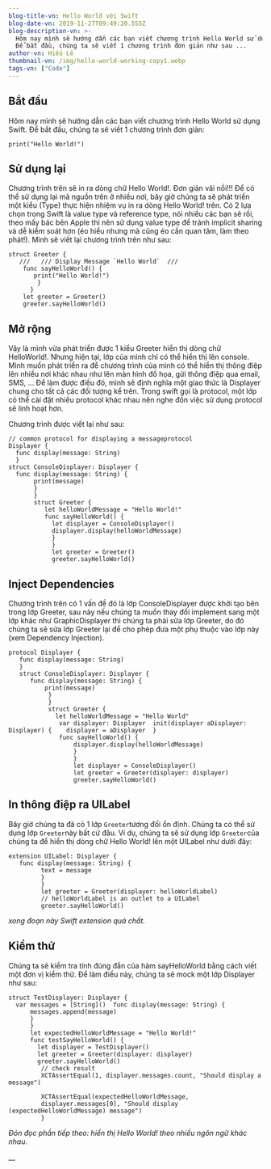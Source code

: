 ```yaml
---
blog-title-vn: Hello World với Swift
blog-date-vn: 2019-11-27T09:49:20.555Z
blog-description-vn: >-
  Hôm nay mình sẽ hướng dẫn các bạn viết chương trình Hello World sử dụng Swift.
  Để bắt đầu, chúng ta sẽ viết 1 chương trình đơn giản như sau ...
author-vn: Hiếu Lê
thumbnail-vn: /img/hello-world-working-copy1.webp
tags-vn: ["Code"]
---
```

## Bắt đầu

Hôm nay mình sẽ hướng dẫn các bạn viết chương trình Hello World sử dụng Swift. Để bắt đầu, chúng ta sẽ viết 1 chương trình đơn giản:

```
print("Hello World!")
```

## Sử dụng lại

Chương trình trên sẽ in ra dòng chữ Hello World!. Đơn giản vãi nồi!!! Để có thể sử dụng lại mã nguồn trên ở nhiều nơi, bây giờ chúng ta sẽ phát triển một kiểu (Type) thực hiện nhiệm vụ in ra dòng Hello World! trên. Có 2 lựa chọn trong Swift là value type và reference type, nói nhiều các bạn sẽ rối, theo mấy bác bên Apple thì nên sử dụng value type để tránh implicit sharing và dễ kiểm soát hơn (éo hiểu nhưng mà cũng éo cần quan tâm, làm theo phát!). Mình sẽ viết lại chương trình trên như sau:

```
struct Greeter { 
   ///   /// Display Message `Hello World`  ///  
    func sayHelloWorld() {   
       print("Hello World!") 
        }
      } 
    let greeter = Greeter()
    greeter.sayHelloWorld()
```

## Mở rộng

Vậy là mình vừa phát triển được 1 kiểu Greeter hiển thị dòng chữ HelloWorld!. Nhưng hiện tại, lớp của mình chỉ có thể hiển thị lên console. Mình muốn phát triển ra để chương trình của mình có thể hiển thị thông điệp lên nhiều nơi khác nhau như lên màn hình đồ họa, gửi thông điệp qua email, SMS, ... Để làm được điều đó, mình sẽ định nghĩa một giao thức là Displayer chung cho tất cả các đối tượng kể trên. Trong swift gọi là protocol, một lớp có thể cài đặt nhiều protocol khác nhau nên nghe đồn việc sử dụng protocol sẽ linh hoạt hơn.

Chương trình được viết lại như sau:

```
// common protocol for displaying a messageprotocol 
Displayer {  
  func display(message: String)
  }
struct ConsoleDisplayer: Displayer {  
  func display(message: String) { 
       print(message)  
       }
       }
       struct Greeter { 
          let helloWorldMessage = "Hello World!"  
          func sayHelloWorld() {    
            let displayer = ConsoleDisplayer()    
            displayer.display(helloWorldMessage)  
            }
            }
            let greeter = Greeter()
            greeter.sayHelloWorld()
```

## Inject Dependencies

Chương trình trên có 1 vấn đề đó là lớp ConsoleDisplayer được khởi tạo bên trong lớp Greeter, sau này nếu chúng ta muốn thay đổi implement sang một lớp khác như GraphicDisplayer thì chúng ta phải sửa lớp Greeter, do đó chúng ta sẽ sửa lớp Greeter lại để cho phép đưa một phụ thuộc vào lớp này (xem Dependency Injection).

```
protocol Displayer { 
   func display(message: String)
   }
   struct ConsoleDisplayer: Displayer { 
      func display(message: String) {  
          print(message) 
           }
           }
           struct Greeter {  
             let helloWorldMessage = "Hello World" 
              var displayer: Displayer  init(displayer aDisplayer: Displayer) {    displayer = aDisplayer  }  
              func sayHelloWorld() {  
                  displayer.display(helloWorldMessage)
                  }
                  }
                  let displayer = ConsoleDisplayer()
                  let greeter = Greeter(displayer: displayer)
                  greeter.sayHelloWorld()
```



## In thông điệp ra UILabel

Bây giờ chúng ta đã có 1 lớp `Greeter`tương đối ổn định. Chúng ta có thể sử dụng lớp `Greeter`này bất cứ đâu. Ví dụ, chúng ta sẽ sử dụng lớp `Greeter`của chúng ta để hiển thị dòng chữ Hello World! lên một UILabel như dưới đây:

```
extension UILabel: Displayer { 
   func display(message: String) {
         text = message  
         }
         }
         let greeter = Greeter(displayer: helloWorldLabel) 
         // helloWorldLabel is an outlet to a UILabel
         greeter.sayHelloWorld()
```

_xong đoạn này Swift extension quá chất._

## Kiểm thử

Chúng ta sẽ kiểm tra tính đúng đắn của hàm sayHelloWorld bằng cách viết một đơn vị kiểm thử. Để làm điều này, chúng ta sẽ mock một lớp Displayer như sau:

```
struct TestDisplayer: Displayer {  
  var messages = [String]()  func display(message: String) {  
      messages.append(message)  
      }
      }
      let expectedHelloWorldMessage = "Hello World!"
      func testSayHelloWorld() {  
        let displayer = TestDisplayer()  
        let greeter = Greeter(displayer: displayer)  
        greeter.sayHelloWorld() 
         // check result  
         XCTAssertEqual(1, displayer.messages.count, "Should display a message")
           
         XCTAssertEqual(expectedHelloWorldMessage, 
         displayer.messages[0], "Should display (expectedHelloWorldMessage) message") 
         }
```

_Đón đọc phần tiếp theo: hiển thị Hello World! theo nhiều ngôn ngữ khác nhau._

__

